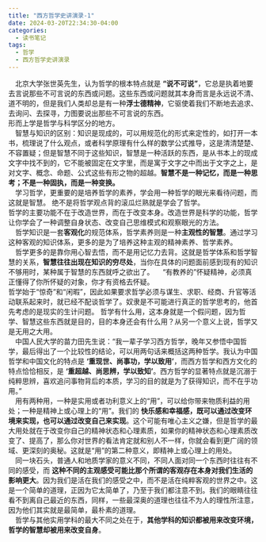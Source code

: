 ```yaml
---
title: "西方哲学史讲演录-1"
date: 2024-03-20T22:34:30-04:00
categories:
  - 读书笔记
tags:
  - 哲学
  - 西方哲学史讲演录
---
```


&emsp;北京大学张世英先生，认为哲学的根本特点就是 **“说不可说”**，它总是执着地要去言说那些不可言说的东西或问题。这些东西或问题就其本身而言是永远说不清、道不明的，但是我们人类却总是有一种**浮士德精神**，它驱使着我们不断地去追求、去询问、去探寻，力图要说出那些不可言说的东西。<br>
形而上学是哲学与科学区分的地方。<br>
&emsp;智慧与知识的区别：知识是现成的，可以用规范化的形式来定性的，如打开一本书，梳理说了什么观点，或者科学原理有什么样的数学公式推导，这是清清楚楚、不容置疑；但是智慧不同于这些知识，智慧是一种活跃的东西，是从书本上的现成文字中找不到的，它不能被固定在文字里，而是寓于文字之中而出于文字之上，是对文字、概念、命题、公式这些有形之物的超越。**智慧不是一种记忆，而是一种思考；不是一种固执，而是一种变换。** <br>
&emsp;学习哲学，更重要的是培养哲学的素养，学会用一种哲学的眼光来看待问题，而这就是智慧。 绝不是将哲学观点背的滚瓜烂熟就是学会了哲学。<br>
哲学的主要功能不在于改造世界，而在于改变本身。改造世界是科学的功能，哲学让你学会了一种调整自身状态、改变自己思维模式和观察眼光的方法。<br>
&emsp;哲学知识是一套**客观化**的规范体系，哲学素养则是一种**主观性的智慧**。通过学习这种客观的知识体系，更多的是为了培养这种主观的精神素养、哲学素养。 <br>
&emsp;哲学更多的是靠你用心智去悟，而不是用记忆力去背。这就是哲学体系和哲学智慧的关系，**智慧往往出现在知识的穷尽处**，当你在具体的问题面前感到现有的知识不够用时，某种属于智慧的东西就呼之欲出了。
&emsp;“有教养的”怀疑精神，必须真正懂得了你所怀疑的对象，你才有资格去怀疑。<br>
哲学始于“惊奇”和“闲暇”，因此如果要求哲学必须与谋生、求职、经商、升官等活动联系起来时，就已经不配谈哲学了。奴隶是不可能进行真正的哲学思考的，他首先考虑的是现实的生计问题。 哲学有什么用，这本身就是一个假问题，因为哲学、智慧这些东西就是目的，目的本身还会有什么用？从另一个意义上说，哲学又是无用之大用。<br>
&emsp;中国人民大学的苗力田先生说：“我一辈子学习西方哲学，晚年又参悟中国哲学，最后得出了一个比较性的结论，可以用两句话来概括这两种哲学。我认为中国哲学和中国文化的特点是 **‘重现世、尚事功，学以致用’**，而西方哲学和西方文化的特点恰恰相反，是 **‘重超越、尚思辨，学以致知’**。西方哲学的显著特点就是沉溺于纯粹思辨，喜欢追问事物背后的本质，学习的目的就是为了获得知识，而不在乎功用。”<br>
&emsp;用有两种用，一种是实用或者功利意义上的“用”，可以给你带来物质利益的用处；一种是精神上或心理上的“用”。我们的 **快乐感和幸福感，既可以通过改变环境来实现，也可以通过改变自己来实现**。这个可能有唯心主义之嫌，但是哲学的最大用处就在于改变你自己的精神状态和心理素质，如果你的精神状态和心理素质改变了、提高了，那么你对世界的看法肯定就和别人不一样，你就会看到更广阔的领域、更深刻的奥秘。这就是“用”的第二种意义，即精神上或心理上的用处。<br>
&emsp;同一块石头，普通人和地质学家的意义不同，不同人面对同一个东西时往往有不同的感受，而 **这种不同的主观感受可能比那个所谓的客观存在本身对我们生活的影响更大**。因为我们是活在我们的感受之中，而不是活在纯粹客观的世界之中。这是一个简单的道理，正因为它太简单了，乃至于我们都注意不到。我们的眼睛往往看不到离自己最近的东西，同样，一些最深奥的道理也往往不为人的理性所注意，因为他们其实就是最简单，最朴素的道理。<br>
&emsp;哲学与其他实用学科的最大不同之处在于，**其他学科的知识都被用来改变环境，哲学的智慧却被用来改变自身**。<br>